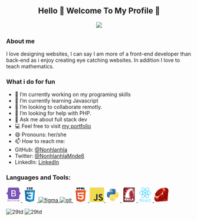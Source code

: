 <h2 align="center"> Hello 👋 Welcome To My Profile 🤭 </h2>

<p align="center">
	<a href="https://github.com/DenverCoder1/readme-typing-svg"><img src="https://readme-typing-svg.herokuapp.com?color=%23BD561D&duration=6000&lines=My+Name++is++Nonhlanhla+Mndebele;I+am++into++Full-Stack-Development!!&center=true&width=380&height=45"></a>
</p>

<!--
**29td/29td** is a ✨ _special_ ✨ repository because its `README.md` (this file) appears on your GitHub profile.

Here are some ideas to get you started:

- 🔭 I’m currently working on ...
- 🌱 I’m currently learning ...
- 👯 I’m looking to collaborate on ...
- 🤔 I’m looking for help with ...
- 💬 Ask me about ...
- 📫 How to reach me: ...
- 😄 Pronouns: ...
- ⚡ Fun fact: ...
-->

### About me
I love designing websites, I can say I am more of a front-end developer than back-end as i enjoy creating eye catching websites. In addition I love to teach mathematics.

### What i do for fun
- 🔭 I’m currently working on my programing skills
- 🌱 I’m currently learning Javascript
- 👯 I’m looking to collaborate remotly.
- 🤔 I’m looking for help with PHP.
- 💬 Ask me about full stack dev
- :computer: Feel free to visit [my portfolio](https://29td.github.io/my-portfolio/) 
- 😄 Pronouns: her/she
- 📫 How to reach me: 
- GitHub: [@Nonhlanhla](https://https://github.com/29td)
- Twitter: [@NonhlanhlaMnde6](https://twitter.com/NonhlanhlaMnde6)
-  LinkedIn: [LinkedIn](https://linkedin.com/in/nonhlanhla-mndebele-ab7448226)


<h3 align="left">Languages and Tools:</h3>
<p align="left"> <a href="https://getbootstrap.com" target="_blank" rel="noreferrer"> <img src="https://raw.githubusercontent.com/devicons/devicon/master/icons/bootstrap/bootstrap-plain-wordmark.svg" alt="bootstrap" width="40" height="40"/> </a> <a href="https://www.w3schools.com/css/" target="_blank" rel="noreferrer"> <img src="https://raw.githubusercontent.com/devicons/devicon/master/icons/css3/css3-original-wordmark.svg" alt="css3" width="40" height="40"/> </a> <a href="https://www.figma.com/" target="_blank" rel="noreferrer"> <img src="https://www.vectorlogo.zone/logos/figma/figma-icon.svg" alt="figma" width="40" height="40"/> </a> <a href="https://git-scm.com/" target="_blank" rel="noreferrer"> <img src="https://www.vectorlogo.zone/logos/git-scm/git-scm-icon.svg" alt="git" width="40" height="40"/> </a> <a href="https://www.w3.org/html/" target="_blank" rel="noreferrer"> <img src="https://raw.githubusercontent.com/devicons/devicon/master/icons/html5/html5-original-wordmark.svg" alt="html5" width="40" height="40"/> </a> <a href="https://developer.mozilla.org/en-US/docs/Web/JavaScript" target="_blank" rel="noreferrer"> <img src="https://raw.githubusercontent.com/devicons/devicon/master/icons/javascript/javascript-original.svg" alt="javascript" width="40" height="40"/> </a> <a href="https://www.python.org" target="_blank" rel="noreferrer"> <img src="https://raw.githubusercontent.com/devicons/devicon/master/icons/python/python-original.svg" alt="python" width="40" height="40"/> </a> <a href="https://rubyonrails.org" target="_blank" rel="noreferrer"> <img src="https://raw.githubusercontent.com/devicons/devicon/master/icons/rails/rails-original-wordmark.svg" alt="rails" width="40" height="40"/> </a> <a href="https://reactjs.org/" target="_blank" rel="noreferrer"> <img src="https://raw.githubusercontent.com/devicons/devicon/master/icons/react/react-original-wordmark.svg" alt="react" width="40" height="40"/> </a><img src="https://raw.githubusercontent.com/devicons/devicon/master/icons/ruby/ruby-original.svg" alt="ruby" width="40" height="40"/> </a> </p>

<img align="center" src="https://github-readme-stats.vercel.app/api/top-langs?username=29td&show_icons=true&locale=en&layout=compact" alt="29td" />
<img align="center" src="https://github-readme-streak-stats.herokuapp.com/?user=29td&" alt="29td" />
